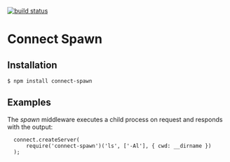 [![build status](https://secure.travis-ci.org/shannonmoeller/connect-spawn.png)](http://travis-ci.org/shannonmoeller/connect-spawn)
# Connect Spawn

## Installation

    $ npm install connect-spawn

## Examples

The _spawn_ middleware executes a child process on request and responds with the output:

	  connect.createServer(
	      require('connect-spawn')('ls', ['-Al'], { cwd: __dirname })
	  );
